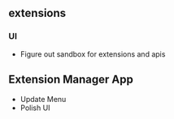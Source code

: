 ## extensions

### UI

- Figure out sandbox for extensions and apis

## Extension Manager App

- Update Menu
- Polish UI
